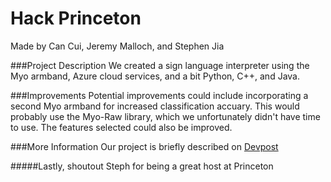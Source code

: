 # Hack Princeton
Made by Can Cui, Jeremy Malloch, and Stephen Jia

###Project Description
We created a sign language interpreter using the Myo armband, Azure cloud services, and a bit Python, C++, and Java. 

###Improvements
Potential improvements could include incorporating a second Myo armband for increased classification accuary.  This would probably use the Myo-Raw library, which we unfortunately didn't have time to use.  The features selected could also be improved.

###More Information
Our project is briefly described on [Devpost](http://devpost.com/software/wearable-machine-learning-sign-language-translator)

#####Lastly, shoutout Steph for being a great host at Princeton
